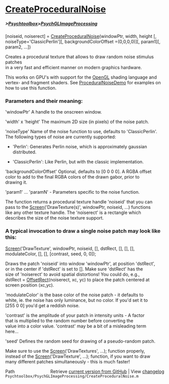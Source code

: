 # [CreateProceduralNoise](CreateProceduralNoise)
##### >[Psychtoolbox](Psychtoolbox)>[PsychGLImageProcessing](PsychGLImageProcessing)

[noiseid, noiserect] = [CreateProceduralNoise](CreateProceduralNoise)(windowPtr, width, height [, noiseType='ClassicPerlin'][, backgroundColorOffset =(0,0,0,0)][, param1][, param2, ...])  
  
Creates a procedural texture that allows to draw random noise stimulus patches  
in a very fast and efficient manner on modern graphics hardware.  
  
This works on GPU's with support for the [OpenGL](OpenGL) shading language and  
vertex- and fragment shaders. See [ProceduralNoiseDemo](ProceduralNoiseDemo) for examples on how to use this function.  
  
  
### Parameters and their meaning:  
  
'windowPtr' A handle to the onscreen window.  
  
  
'width' x 'height' The maximum 2D size (in pixels) of the noise patch.  
  
  
'noiseType' Name of the noise function to use, defaults to 'ClassicPerlin'.  
The following types of noise are currently supported:  
  
- 'Perlin': Generates Perlin noise, which is approximately gaussian  
            distributed.  
  
- 'ClassicPerlin': Like Perlin, but with the classic implementation.  
  
  
'backgroundColorOffset' Optional, defaults to [0 0 0 0]. A RGBA offset  
color to add to the final RGBA colors of the drawn gabor, prior to  
drawing it.  
  
  
'param1' ... 'paramN' - Parameters specific to the noise function.  
  
  
The function returns a procedural texture handle 'noiseid' that you can  
pass to the [Screen](Screen)('DrawTexture(s)', windowPtr, noiseid, ...) functions  
like any other texture handle. The 'noiserect' is a rectangle which  
describes the size of the noise texture support.  
  
### A typical invocation to draw a single noise patch may look like this:  
  
[Screen](Screen)('DrawTexture', windowPtr, noiseid, [], dstRect, [], [], [],  
modulateColor, [], [], [contrast, seed, 0, 0]);  
  
Draws the patch 'noiseid' into window 'windowPtr', at position 'dstRect',  
or in the center if 'dstRect' is set to []. Make sure 'dstRect' has the  
size of 'noiserect' to avoid spatial distortions! You could do, e.g.,  
dstRect = [OffsetRect](OffsetRect)(noiserect, xc, yc) to place the patch centered at  
screen position (xc,yc).  
  
  
'modulateColor' is the base color of the noise patch - it defaults to  
white, ie. the noise has only luminance, but no color. If you'd set it to  
[255 0 0] you'd get a reddish noise.  
  
  
'contrast' is the amplitude of your patch in intensity units - A factor  
that is multiplied to the random number before converting the  
value into a color value. 'contrast' may be a bit of a misleading term  
here...  
  
'seed' Defines the random seed for drawing of a pseudo-random patch.  
  
Make sure to use the [Screen](Screen)('DrawTextures', ...); function properly,  
instead of the [Screen](Screen)('DrawTexture', ...); function, if you want to draw  
many different patches simultaneously - this is much faster!  
  




<div class="code_header" style="text-align:right;">
  <span style="float:left;">Path&nbsp;&nbsp;</span> <span class="counter">Retrieve <a href=
  "https://raw.github.com/Psychtoolbox-3/Psychtoolbox-3/beta/Psychtoolbox/PsychGLImageProcessing/CreateProceduralNoise.m">current version from GitHub</a> | View <a href=
  "https://github.com/Psychtoolbox-3/Psychtoolbox-3/commits/beta/Psychtoolbox/PsychGLImageProcessing/CreateProceduralNoise.m">changelog</a></span>
</div>
<div class="code">
  <code>Psychtoolbox/PsychGLImageProcessing/CreateProceduralNoise.m</code>
</div>

